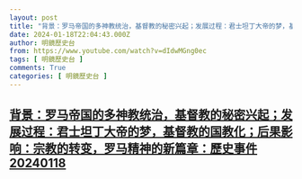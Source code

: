 ```yaml
---
layout: post
title: "背景：罗马帝国的多神教统治，基督教的秘密兴起；发展过程：君士坦丁大帝的梦，基督教的国教化；后果影响：宗教的转变，罗马精神的新篇章：歷史事件20240118"
date: 2024-01-18T22:04:43.000Z
author: 明鏡歷史台
from: https://www.youtube.com/watch?v=dIdwMGng0ec
tags: [ 明鏡歷史台 ]
comments: True
categories: [ 明鏡歷史台 ]
---
```

<!--1705615483000-->
[背景：罗马帝国的多神教统治，基督教的秘密兴起；发展过程：君士坦丁大帝的梦，基督教的国教化；后果影响：宗教的转变，罗马精神的新篇章：歷史事件20240118](https://www.youtube.com/watch?v=dIdwMGng0ec)
------

<div>

</div>
